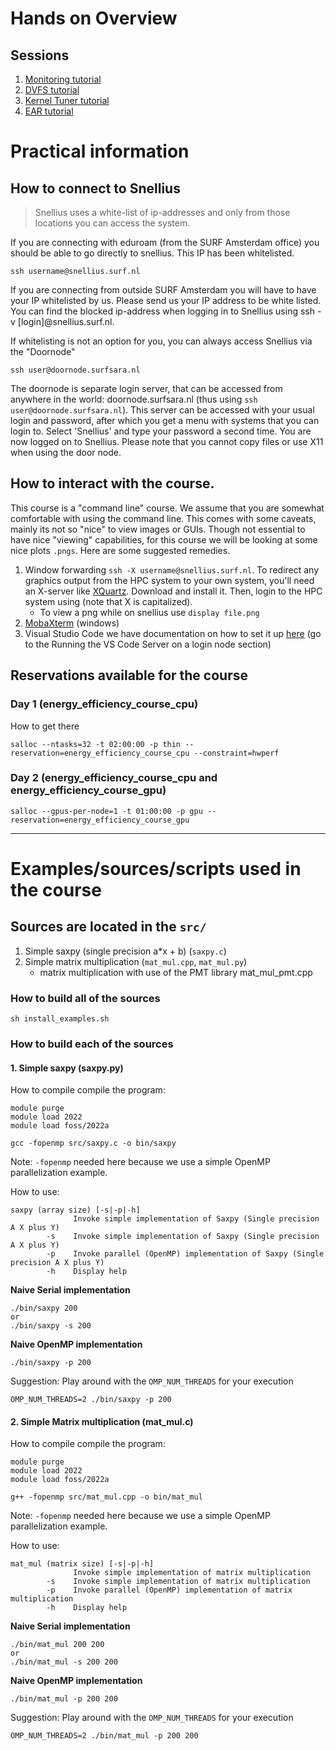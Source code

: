 # Hands on Overview

## Sessions
1. [Monitoring tutorial](monitoring/README.md)
2. [DVFS tutorial](DVFS/README.md)
3. [Kernel Tuner tutorial](KT/README.md)
3. [EAR tutorial](EAR/README.md)

# Practical information
## How to connect to Snellius

>Snellius uses a white-list of ip-addresses and only from those locations you can access the system. 

If you are connecting with eduroam (from the SURF Amsterdam office) you should be able to go directly to snellius. This IP has been whitelisted. 
```
ssh username@snellius.surf.nl
```

If you are connecting from outside SURF Amsterdam you will have to have your IP whitelisted by us. Please send us your IP address to be white listed. 
You can find the blocked ip-address when logging in to Snellius using ssh -v [login]@snellius.surf.nl.

If whitelisting is not an option for you, you can always access Snellius via the "Doornode"
```
ssh user@doornode.surfsara.nl
```
The doornode is separate login server, that can be accessed from anywhere in the world: doornode.surfsara.nl (thus using `ssh user@doornode.surfsara.nl`). This server can be accessed with your usual login and password, after which you get a menu with systems that you can login to. Select 'Snellius' and type your password a second time. You are now logged on to Snellius. Please note that you cannot copy files or use X11 when using the door node.


## How to interact with the course.

This course is a "command line" course. We assume that you are somewhat comfortable with using the command line. This comes with some caveats, mainly its not so "nice" to view images or GUIs. Though not essential to have nice "viewing" capabilities, for this course we will be looking at some nice plots `.pngs`. Here are some suggested remedies.

1. Window forwarding `ssh -X username@snellius.surf.nl`. To redirect any graphics output from the HPC system to your own system, you'll need an X-server like [XQuartz](https://www.xquartz.org). Download and install it. Then, login to the HPC system using (note that X is capitalized). 
   - To view a png while on snellius use `display file.png`
2. [MobaXterm](https://mobaxterm.mobatek.net) (windows) 
3. Visual Studio Code we have documentation on how to set it up [here](https://servicedesk.surf.nl/wiki/display/WIKI/Visual+Studio+Code+for+remote+development) (go to the Running the VS Code Server on a login node section)


## Reservations available for the course

### Day 1 (energy_efficiency_course_cpu)

How to get there
```
salloc --ntasks=32 -t 02:00:00 -p thin --reservation=energy_efficiency_course_cpu --constraint=hwperf
```


### Day 2 (energy_efficiency_course_cpu and energy_efficiency_course_gpu)

```
salloc --gpus-per-node=1 -t 01:00:00 -p gpu --reservation=energy_efficiency_course_gpu 
```

---
# Examples/sources/scripts used in the course
## Sources are located in the `src/`
1. Simple saxpy (single precision a*x + b) (`saxpy.c`)
2. Simple matrix multiplication (`mat_mul.cpp`, `mat_mul.py`)
      - matrix multiplication with use of the PMT library mat_mul_pmt.cpp

### How to build all of the sources

```
sh install_examples.sh
```

### How to build each of the sources

#### 1. Simple saxpy (saxpy.py)
How to compile compile the program:
```
module purge
module load 2022
module load foss/2022a

gcc -fopenmp src/saxpy.c -o bin/saxpy
```
Note: `-fopenmp` needed here because we use a simple OpenMP parallelization example.

How to use: 
```
saxpy (array size) [-s|-p|-h]
              Invoke simple implementation of Saxpy (Single precision A X plus Y)
        -s    Invoke simple implementation of Saxpy (Single precision A X plus Y)
        -p    Invoke parallel (OpenMP) implementation of Saxpy (Single precision A X plus Y)
        -h    Display help
```
**Naive Serial implementation**
```
./bin/saxpy 200
or
./bin/saxpy -s 200
```

**Naive OpenMP implementation**
```
./bin/saxpy -p 200
```
Suggestion: Play around with the `OMP_NUM_THREADS` for your execution
```
OMP_NUM_THREADS=2 ./bin/saxpy -p 200
```

#### 2. Simple Matrix multiplication (mat_mul.c)
How to compile compile the program:
```
module purge
module load 2022
module load foss/2022a

g++ -fopenmp src/mat_mul.cpp -o bin/mat_mul
```
Note: `-fopenmp` needed here because we use a simple OpenMP parallelization example.

How to use: 
```
mat_mul (matrix size) [-s|-p|-h]
              Invoke simple implementation of matrix multiplication
        -s    Invoke simple implementation of matrix multiplication
        -p    Invoke parallel (OpenMP) implementation of matrix multiplication
        -h    Display help
```
**Naive Serial implementation**
```
./bin/mat_mul 200 200
or
./bin/mat_mul -s 200 200
```

**Naive OpenMP implementation**
```
./bin/mat_mul -p 200 200
```
Suggestion: Play around with the `OMP_NUM_THREADS` for your execution
```
OMP_NUM_THREADS=2 ./bin/mat_mul -p 200 200
```
